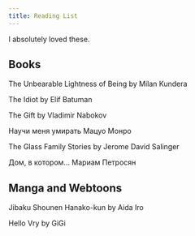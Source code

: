 ```yaml
---
title: Reading List
---
```


I absolutely loved these.

## Books

The Unbearable Lightness of Being by Milan Kundera

The Idiot by Elif Batuman

The Gift by Vladimir Nabokov

Научи меня умирать Мацуо Монро

The Glass Family Stories by Jerome David Salinger

Дом, в котором... Мариам Петросян

## Manga and Webtoons

Jibaku Shounen Hanako-kun by Aida Iro

Hello Vry by GiGi

